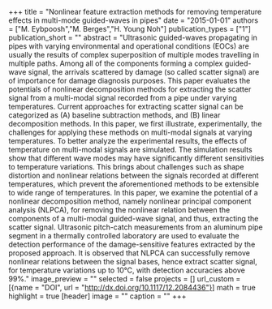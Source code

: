 +++
title = "Nonlinear feature extraction methods for removing temperature effects in multi-mode guided-waves in pipes"
date = "2015-01-01"
authors = ["M. Eybpoosh","M. Berges","H. Young Noh"]
publication_types = ["1"]
publication_short = ""
abstract = "Ultrasonic guided-waves propagating in pipes with varying environmental and operational conditions (EOCs) are usually the results of complex superposition of multiple modes travelling in multiple paths. Among all of the components forming a complex guided-wave signal, the arrivals scattered by damage (so called scatter signal) are of importance for damage diagnosis purposes. This paper evaluates the potentials of nonlinear decomposition methods for extracting the scatter signal from a multi-modal signal recorded from a pipe under varying temperatures. Current approaches for extracting scatter signal can be categorized as (A) baseline subtraction methods, and (B) linear decomposition methods. In this paper, we first illustrate, experimentally, the challenges for applying these methods on multi-modal signals at varying temperatures. To better analyze the experimental results, the effects of temperature on multi-modal signals are simulated. The simulation results show that different wave modes may have significantly different sensitivities to temperature variations. This brings about challenges such as shape distortion and nonlinear relations between the signals recorded at different temperatures, which prevent the aforementioned methods to be extensible to wide range of temperatures. In this paper, we examine the potential of a nonlinear decomposition method, namely nonlinear principal component analysis (NLPCA), for removing the nonlinear relation between the components of a multi-modal guided-wave signal, and thus, extracting the scatter signal. Ultrasonic pitch-catch measurements from an aluminum pipe segment in a thermally controlled laboratory are used to evaluate the detection performance of the damage-sensitive features extracted by the proposed approach. It is observed that NLPCA can successfully remove nonlinear relations between the signal bases, hence extract scatter signal, for temperature variations up to 10℃, with detection accuracies above 99%."
image_preview = ""
selected = false
projects = []
url_custom = [{name = "DOI", url = "http://dx.doi.org/10.1117/12.2084436"}]
math = true
highlight = true
[header]
image = ""
caption = ""
+++

